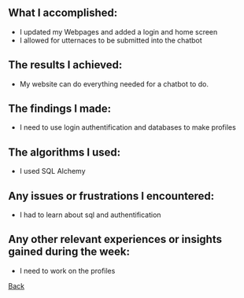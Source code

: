 ## What I accomplished:
- I updated my Webpages and added a login and home screen
- I allowed for utternaces to be submitted into the chatbot

## The results I achieved:
- My website can do everything needed for a chatbot to do.

## The findings I made:
- I need to use login authentification and databases to make profiles

## The algorithms I used:
- I used SQL Alchemy

## Any issues or frustrations I encountered:
- I had to learn about sql and authentification

## Any other relevant experiences or insights gained during the week:
- I need to work on the profiles

[Back](./)

